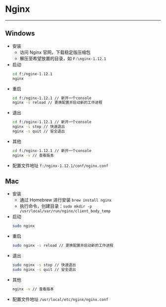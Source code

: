 # Nginx
***

## Windows
* 安装
    * 访问 Nginx 官网，下载稳定版压缩包
    * 解压至希望放置的目录，如 `F:\nginx-1.12.1`
* 启动
    ```bash
    cd f:/nginx-1.12.1
    nginx
    ```
* 重启
    ```bash
    cd f:/nginx-1.12.1 // 新开一个console
    nginx -s reload // 更换配置并启动新的工作进程
    ```
* 退出
    ```bash
    cd f:/nginx-1.12.1 // 新开一个console
    nginx -s stop // 快速退出
    nginx -s quit // 安全退出
    ```
* 其他
    ```bash
    cd f:/nginx-1.12.1 // 新开一个console
    nginx -v // 查看版本
    ```
* 配置文件地址 `f:/nginx-1.12.1/conf/nginx.conf`

## Mac
* 安装
    * 通过 Homebrew 进行安装 `brew install nginx`
    * 执行命令，创建目录：`sudo mkdir -p /usr/local/var/run/nginx/client_body_temp`
* 启动
    ```bash
    sudo nginx
    ```
* 重启
    ```bash
    sudo nginx -s reload // 更换配置并启动新的工作进程
    ```
* 退出
    ```bash
    sudo nginx -s stop // 快速退出
    sudo nginx -s quit // 安全退出
    ```
* 其他
    ```bash
    nginx -v // 查看版本
    ```
* 配置文件地址 `/usr/local/etc/nginx/nginx.conf`
